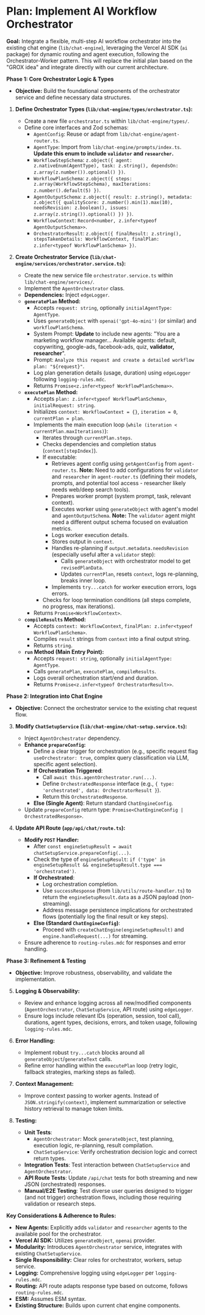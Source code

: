 # Plan: Implement AI Workflow Orchestrator

**Goal:** Integrate a flexible, multi-step AI workflow orchestrator into the existing chat engine (`lib/chat-engine`), leveraging the Vercel AI SDK (`ai` package) for dynamic routing and agent execution, following the Orchestrator-Worker pattern. This will replace the initial plan based on the "GROX idea" and integrate directly with our current architecture.

**Phase 1: Core Orchestrator Logic & Types**

*   **Objective:** Build the foundational components of the orchestrator service and define necessary data structures.

1.  **Define Orchestrator Types (`lib/chat-engine/types/orchestrator.ts`):**
    *   Create a new file `orchestrator.ts` within `lib/chat-engine/types/`.
    *   Define core interfaces and Zod schemas:
        *   `AgentConfig`: Reuse or adapt from `lib/chat-engine/agent-router.ts`.
        *   `AgentType`: Import from `lib/chat-engine/prompts/index.ts`. **Update this enum to include `validator` and `researcher`.**
        *   `WorkflowStepSchema`: `z.object({ agent: z.nativeEnum(AgentType), task: z.string(), dependsOn: z.array(z.number()).optional() })`.
        *   `WorkflowPlanSchema`: `z.object({ steps: z.array(WorkflowStepSchema), maxIterations: z.number().default(5) })`.
        *   `AgentOutputSchema`: `z.object({ result: z.string(), metadata: z.object({ qualityScore: z.number().min(1).max(10), needsRevision: z.boolean(), issues: z.array(z.string()).optional() }) })`.
        *   `WorkflowContext`: `Record<number, z.infer<typeof AgentOutputSchema>>`.
        *   `OrchestratorResult`: `z.object({ finalResult: z.string(), stepsTakenDetails: WorkflowContext, finalPlan: z.infer<typeof WorkflowPlanSchema> })`.

2.  **Create Orchestrator Service (`lib/chat-engine/services/orchestrator.service.ts`):**
    *   Create the new service file `orchestrator.service.ts` within `lib/chat-engine/services/`.
    *   Implement the `AgentOrchestrator` class.
    *   **Dependencies:** Inject `edgeLogger`.
    *   **`generatePlan` Method:**
        *   Accepts `request: string`, optionally `initialAgentType: AgentType`.
        *   Uses `generateObject` with `openai('gpt-4o-mini')` (or similar) and `workflowPlanSchema`.
        *   System Prompt: **Update** to include new agents: "You are a marketing workflow manager... Available agents: default, copywriting, google-ads, facebook-ads, quiz, **validator, researcher**".
        *   Prompt: `Analyze this request and create a detailed workflow plan: "${request}"`.
        *   Log plan generation details (usage, duration) using `edgeLogger` following `logging-rules.mdc`.
        *   Returns `Promise<z.infer<typeof WorkflowPlanSchema>>`.
    *   **`executePlan` Method:**
        *   Accepts `plan: z.infer<typeof WorkflowPlanSchema>`, `initialRequest: string`.
        *   Initializes `context: WorkflowContext = {}`, `iteration = 0`, `currentPlan = plan`.
        *   Implements the main execution loop (`while (iteration < currentPlan.maxIterations)`):
            *   Iterates through `currentPlan.steps`.
            *   Checks dependencies and completion status (`context[stepIndex]`).
            *   If executable:
                *   Retrieves agent config using `getAgentConfig` from `agent-router.ts`. **Note:** Need to add configurations for `validator` and `researcher` in `agent-router.ts` (defining their models, prompts, and potential tool access - researcher likely needs web/deep search tools).
                *   Prepares worker prompt (system prompt, task, relevant context).
                *   Executes worker using `generateObject` with agent's model and `agentOutputSchema`. **Note:** The `validator` agent might need a different output schema focused on evaluation metrics.
                *   Logs worker execution details.
                *   Stores output in `context`.
                *   Handles re-planning if `output.metadata.needsRevision` (especially useful after a `validator` step):
                    *   Calls `generateObject` with orchestrator model to get `revisedPlanData`.
                    *   Updates `currentPlan`, resets `context`, logs re-planning, breaks inner loop.
                *   Implements `try...catch` for worker execution errors, logs errors.
            *   Checks for loop termination conditions (all steps complete, no progress, max iterations).
        *   Returns `Promise<WorkflowContext>`.
    *   **`compileResults` Method:**
        *   Accepts `context: WorkflowContext`, `finalPlan: z.infer<typeof WorkflowPlanSchema>`.
        *   Compiles `result` strings from `context` into a final output string.
        *   Returns `string`.
    *   **`run` Method (Main Entry Point):**
        *   Accepts `request: string`, optionally `initialAgentType: AgentType`.
        *   Calls `generatePlan`, `executePlan`, `compileResults`.
        *   Logs overall orchestration start/end and duration.
        *   Returns `Promise<z.infer<typeof OrchestratorResult>>`.

**Phase 2: Integration into Chat Engine**

*   **Objective:** Connect the orchestrator service to the existing chat request flow.

3.  **Modify `ChatSetupService` (`lib/chat-engine/chat-setup.service.ts`):**
    *   Inject `AgentOrchestrator` dependency.
    *   **Enhance `prepareConfig`:**
        *   Define a clear trigger for orchestration (e.g., specific request flag `useOrchestrator: true`, complex query classification via LLM, specific agent selection).
        *   **If Orchestration Triggered**:
            *   Call `await this.agentOrchestrator.run(...)`.
            *   Define `OrchestratedResponse` interface (e.g., `{ type: 'orchestrated', data: OrchestratorResult }`).
            *   Return this `OrchestratedResponse`.
        *   **Else (Single Agent)**: Return standard `ChatEngineConfig`.
    *   Update `prepareConfig` return type: `Promise<ChatEngineConfig | OrchestratedResponse>`.

4.  **Update API Route (`app/api/chat/route.ts`):**
    *   **Modify `POST` Handler:**
        *   After `const engineSetupResult = await chatSetupService.prepareConfig(...)`.
        *   Check the type of `engineSetupResult`: `if ('type' in engineSetupResult && engineSetupResult.type === 'orchestrated')`.
        *   **If Orchestrated**:
            *   Log orchestration completion.
            *   Use `successResponse` (from `lib/utils/route-handler.ts`) to return the `engineSetupResult.data` as a JSON payload (non-streaming).
            *   Address message persistence implications for orchestrated flows (potentially log the final result or key steps).
        *   **Else (Standard `ChatEngineConfig`)**:
            *   Proceed with `createChatEngine(engineSetupResult)` and `engine.handleRequest(...)` for streaming.
    *   Ensure adherence to `routing-rules.mdc` for responses and error handling.

**Phase 3: Refinement & Testing**

*   **Objective:** Improve robustness, observability, and validate the implementation.

5.  **Logging & Observability:**
    *   Review and enhance logging across all new/modified components (`AgentOrchestrator`, `ChatSetupService`, API route) using `edgeLogger`.
    *   Ensure logs include relevant IDs (operation, session, tool call), durations, agent types, decisions, errors, and token usage, following `logging-rules.mdc`.

6.  **Error Handling:**
    *   Implement robust `try...catch` blocks around all `generateObject`/`generateText` calls.
    *   Refine error handling within the `executePlan` loop (retry logic, fallback strategies, marking steps as failed).

7.  **Context Management:**
    *   Improve context passing to worker agents. Instead of `JSON.stringify(context)`, implement summarization or selective history retrieval to manage token limits.

8.  **Testing:**
    *   **Unit Tests**:
        *   `AgentOrchestrator`: Mock `generateObject`, test planning, execution logic, re-planning, result compilation.
        *   `ChatSetupService`: Verify orchestration decision logic and correct return types.
    *   **Integration Tests**: Test interaction between `ChatSetupService` and `AgentOrchestrator`.
    *   **API Route Tests**: Update `/api/chat` tests for both streaming and new JSON (orchestrated) responses.
    *   **Manual/E2E Testing**: Test diverse user queries designed to trigger (and not trigger) orchestration flows, including those requiring validation or research steps.

**Key Considerations & Adherence to Rules:**

*   **New Agents:** Explicitly adds `validator` and `researcher` agents to the available pool for the orchestrator.
*   **Vercel AI SDK:** Utilizes `generateObject`, `openai` provider.
*   **Modularity:** Introduces `AgentOrchestrator` service, integrates with existing `ChatSetupService`.
*   **Single Responsibility:** Clear roles for orchestrator, workers, setup service.
*   **Logging:** Comprehensive logging using `edgeLogger` per `logging-rules.mdc`.
*   **Routing:** API route adapts response type based on outcome, follows `routing-rules.mdc`.
*   **ESM:** Assumes ESM syntax.
*   **Existing Structure:** Builds upon current chat engine components.
